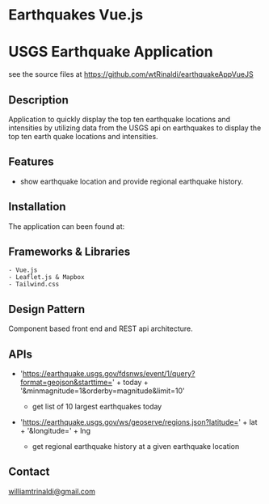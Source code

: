 # Earthquakes Vue.js

# USGS Earthquake Application

see the source files at https://github.com/wtRinaldi/earthquakeAppVueJS

## Description

Application to quickly display the top ten earthquake locations and intensities by utilizing data from the USGS api on earthquakes to display the top ten earth quake locations and intensities. 

## Features

- show earthquake location and provide regional earthquake history.

## Installation

The application can been found at:

## Frameworks & Libraries
	
	- Vue.js
	- Leaflet.js & Mapbox
	- Tailwind.css

## Design Pattern

Component based front end and REST api architecture.

## APIs

* 'https://earthquake.usgs.gov/fdsnws/event/1/query?format=geojson&starttime=' + today + '&minmagnitude=1&orderby=magnitude&limit=10'
	- get list of 10 largest earthquakes today

* 'https://earthquake.usgs.gov/ws/geoserve/regions.json?latitude=' + lat + '&longitude=' + lng
	- get regional earthquake history at a given earthquake location

## Contact

williamtrinaldi@gmail.com

